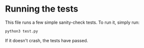 # Running the tests
This file runs a few simple sanity-check tests.
To run it, simply run:
```bash
python3 test.py
```

If it doesn't crash, the tests have passed.